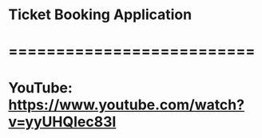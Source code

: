 # Ticket Booking Application
# ==========================
# YouTube: https://www.youtube.com/watch?v=yyUHQIec83I